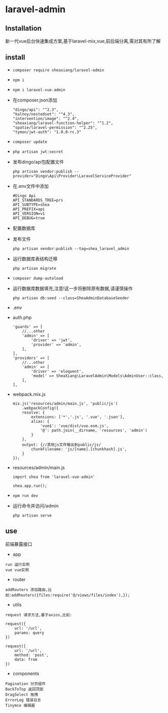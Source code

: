 # laravel-admin

## Installation

新一代vue后台快速集成方案,基于laravel-mix,vue,前后端分离,需对其有所了解

## install

- `composer require sheaxiang/laravel-admin`

- `npm i`

- `npm i laravel-vue-admin`

- 在composer.json添加
    ```
    "dingo/api": "^2.3",
    "kalnoy/nestedset": "^4.3",
    "intervention/image": "^2.4",
    "sheaxiang/laravel-function-helper": "^1.2",
    "spatie/laravel-permission": "^2.25",
    "tymon/jwt-auth": "1.0.0-rc.3"
    ```

- `composer update`

- `php artisan jwt:secret`

- 发布dingo/api包配置文件

    `php artisan vendor:publish --provider="Dingo\Api\Provider\LaravelServiceProvider"`
    
- 在.env文件中添加
    ```
    #Dingo Api
    API_STANDARDS_TREE=prs
    API_SUBTYPE=shea
    API_PREFIX=api
    API_VERSION=v1
    API_DEBUG=true
    ```
    
- 配置数据库

- 发布文件

    `php artisan vendor:publish --tag=shea_laravel_admin`

- 运行数据库表结构迁移

    `php artisan migrate`
    
- `composer dump-autoload`

- 运行数据库数据填充,注意!这一步将删除原有数据,请谨慎操作

    `php artisan db:seed --class=SheaAdminDatabaseSeeder`
    
- .env
    

- auth.php

    ```
    'guards' => [
        //...other
        'admin' => [
            'driver' => 'jwt',
            'provider' => 'admin',
        ],
    ],
    'providers' => [
        //...other
        'admin' => [
            'driver' => 'eloquent',
            'model' => SheaXiang\LaravelAdmin\Models\AdminUser::class,
        ],
    ],
    ```

- webpack.mix.js
    ```
    mix.js('resources/admin/main.js', 'public/js')
        .webpackConfig({
        resolve: {
            extensions: ['*','.js', '.vue', '.json'],
            alias: {
                'vue$': 'vue/dist/vue.esm.js',
                '@': path.join(__dirname, 'resources', 'admin')
            }
        },
        output: {//其他js文件输出到public/js/
            chunkFilename: 'js/[name].[chunkhash].js',
        }
    });
    ```

- resources/admin/main.js
    ```
    import shea from 'laravel-vue-admin'
    
    shea.app.run();
    
    ```
  
- `npm run dev`

- 运行命令并访问/admin

    `php artisan serve`

## use

前端暴露接口

- app

```
run 运行实例
vue vue实例
```

- router

```$xslt
addRouters 添加路由,比如:addRouters({files:require('@/views/files/index'),});
```

- utils

```$xslt
request 请求方法,基于axios,比如:

request({
    url: '/url',
    params: query
})

request({
    url: '/url',
    method: 'post',
    data: from
})
```

- components

```$xslt
Pagination 分页组件
BackToTop 返回顶部
DragSelect 拖拽
ErrorLog 错误日志
Tinymce 编辑器
```







